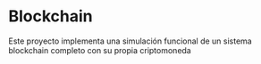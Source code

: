 # Blockchain
Este proyecto implementa una simulación funcional de un sistema blockchain completo con su propia criptomoneda
